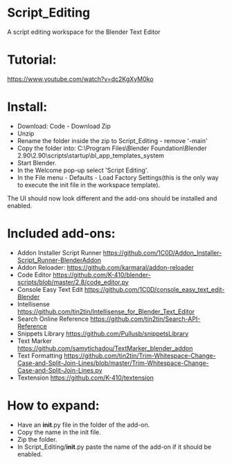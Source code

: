 # Script_Editing
A script editing workspace for the Blender Text Editor

# Tutorial:
https://www.youtube.com/watch?v=dc2KgXyM0ko

# Install:
- Download: Code - Download Zip
- Unzip
- Rename the folder inside the zip to Script_Editing - remove '-main'
- Copy the folder into: C:\Program Files\Blender Foundation\Blender 2.90\2.90\scripts\startup\bl_app_templates_system
- Start Blender.
- In the Welcome pop-up select 'Script Editing'.
- In the File menu - Defaults - Load Factory Settings(this is the only way to execute the init file in the workspace template).

The UI should now look different and the add-ons should be installed and enabled.

# Included add-ons:
- Addon Installer Script Runner https://github.com/1C0D/Addon_Installer-Script_Runner-BlenderAddon
- Addon Reloader: https://github.com/karmaral/addon-reloader
- Code Editor https://github.com/K-410/blender-scripts/blob/master/2.8/code_editor.py
- Console Easy Text Edit https://github.com/1C0D/console_easy_text_edit-Blender
- Intellisense https://github.com/tin2tin/Intellisense_for_Blender_Text_Editor
- Search Online Reference https://github.com/tin2tin/Search-API-Reference
- Snippets Library https://github.com/Pullusb/snippetsLibrary
- Text Marker https://github.com/samytichadou/TextMarker_blender_addon
- Text Formatting https://github.com/tin2tin/Trim-Whitespace-Change-Case-and-Split-Join-Lines/blob/master/Trim-Whitespace-Change-Case-and-Split-Join-Lines.py
- Textension https://github.com/K-410/textension

# How to expand:
- Have an __init__.py file in the folder of the add-on.
- Copy the name in the init file.
- Zip the folder.
- In Script_Editing/__init__.py paste the name of the add-on if it should be enabled.
